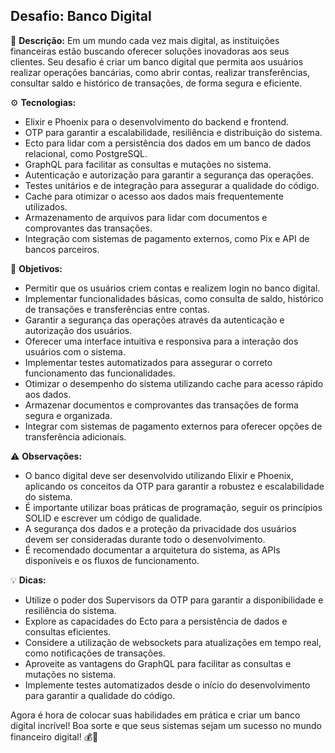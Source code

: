 ## Desafio: Banco Digital

🏦 **Descrição:** Em um mundo cada vez mais digital, as instituições financeiras estão buscando oferecer soluções inovadoras aos seus clientes. Seu desafio é criar um banco digital que permita aos usuários realizar operações bancárias, como abrir contas, realizar transferências, consultar saldo e histórico de transações, de forma segura e eficiente.

⚙️ **Tecnologias:**
- Elixir e Phoenix para o desenvolvimento do backend e frontend.
- OTP para garantir a escalabilidade, resiliência e distribuição do sistema.
- Ecto para lidar com a persistência dos dados em um banco de dados relacional, como PostgreSQL.
- GraphQL para facilitar as consultas e mutações no sistema.
- Autenticação e autorização para garantir a segurança das operações.
- Testes unitários e de integração para assegurar a qualidade do código.
- Cache para otimizar o acesso aos dados mais frequentemente utilizados.
- Armazenamento de arquivos para lidar com documentos e comprovantes das transações.
- Integração com sistemas de pagamento externos, como Pix e API de bancos parceiros.

🎯 **Objetivos:**
- Permitir que os usuários criem contas e realizem login no banco digital.
- Implementar funcionalidades básicas, como consulta de saldo, histórico de transações e transferências entre contas.
- Garantir a segurança das operações através da autenticação e autorização dos usuários.
- Oferecer uma interface intuitiva e responsiva para a interação dos usuários com o sistema.
- Implementar testes automatizados para assegurar o correto funcionamento das funcionalidades.
- Otimizar o desempenho do sistema utilizando cache para acesso rápido aos dados.
- Armazenar documentos e comprovantes das transações de forma segura e organizada.
- Integrar com sistemas de pagamento externos para oferecer opções de transferência adicionais.

⚠️ **Observações:**
- O banco digital deve ser desenvolvido utilizando Elixir e Phoenix, aplicando os conceitos da OTP para garantir a robustez e escalabilidade do sistema.
- É importante utilizar boas práticas de programação, seguir os princípios SOLID e escrever um código de qualidade.
- A segurança dos dados e a proteção da privacidade dos usuários devem ser consideradas durante todo o desenvolvimento.
- É recomendado documentar a arquitetura do sistema, as APIs disponíveis e os fluxos de funcionamento.

💡 **Dicas:**
- Utilize o poder dos Supervisors da OTP para garantir a disponibilidade e resiliência do sistema.
- Explore as capacidades do Ecto para a persistência de dados e consultas eficientes.
- Considere a utilização de websockets para atualizações em tempo real, como notificações de transações.
- Aproveite as vantagens do GraphQL para facilitar as consultas e mutações no sistema.
- Implemente testes automatizados desde o início do desenvolvimento para garantir a qualidade do código.

Agora é hora de colocar suas habilidades em prática e criar um banco digital incrível! Boa sorte e que seus sistemas sejam um sucesso no mundo financeiro digital! 💰🚀